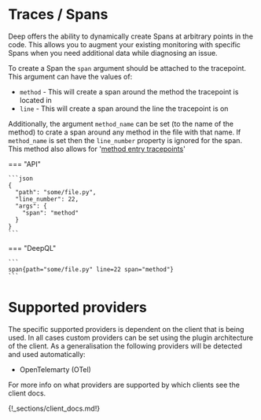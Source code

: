 # Traces / Spans

Deep offers the ability to dynamically create Spans at arbitrary points in the code. This allows you to augment your
existing monitoring with specific Spans when you need additional data while diagnosing an issue.

To create a Span the `span` argument should be attached to the tracepoint. This argument can have the values of:

- `method` - This will create a span around the method the tracepoint is located in
- `line` - This will create a span around the line the tracepoint is on

Additionally, the argument `method_name` can be set (to the name of the method) to crate a span around any method in the
file with that name. If `method_name` is set then the `line_number` property is ignored for the span. This method also
allows for '[method entry tracepoints](./method_entry.md)'  

=== "API"

    ```json
    {
      "path": "some/file.py",
      "line_number": 22,
      "args": {
        "span": "method"
      }
    }
    ```

=== "DeepQL"

    ```
    span{path="some/file.py" line=22 span="method"}
    ```

# Supported providers

The specific supported providers is dependent on the client that is being used. In all cases custom providers can be set
using the plugin architecture of the client. As a generalisation the following providers will be detected and used automatically:

- OpenTelemarty (OTel)

For more info on what providers are supported by which clients see the client docs.

{!_sections/client_docs.md!}
